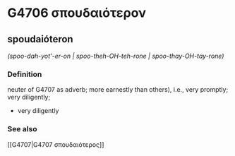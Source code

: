 # G4706 σπουδαιότερον

## spoudaióteron

_(spoo-dah-yot'-er-on | spoo-theh-OH-teh-rone | spoo-thay-OH-tay-rone)_

### Definition

neuter of G4707 as adverb; more earnestly than others), i.e., very promptly; very diligently; 

- very diligently

### See also

[[G4707|G4707 σπουδαιότερος]]
